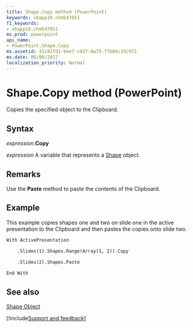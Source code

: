 ```yaml
---
title: Shape.Copy method (PowerPoint)
keywords: vbapp10.chm547051
f1_keywords:
- vbapp10.chm547051
ms.prod: powerpoint
api_name:
- PowerPoint.Shape.Copy
ms.assetid: 41c82fd1-9ee7-c937-0a75-77b84c33c972
ms.date: 06/08/2017
localization_priority: Normal
---
```



# Shape.Copy method (PowerPoint)

Copies the specified object to the Clipboard.


## Syntax

_expression_.**Copy**

 _expression_ A variable that represents a [Shape](./PowerPoint.Shape.md) object.


## Remarks

Use the  **Paste** method to paste the contents of the Clipboard.


## Example

This example copies shapes one and two on slide one in the active presentation to the Clipboard and then pastes the copies onto slide two.


```vb
With ActivePresentation

    .Slides(1).Shapes.Range(Array(1, 2)).Copy

    .Slides(2).Shapes.Paste

End With
```


## See also


[Shape Object](PowerPoint.Shape.md)

[!include[Support and feedback](~/includes/feedback-boilerplate.md)]